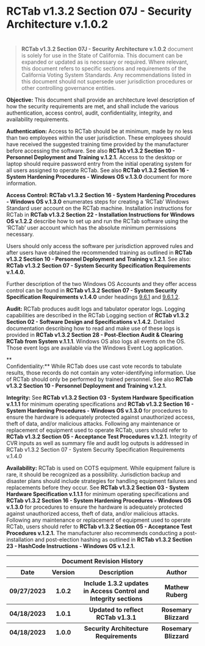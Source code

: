 # RCTab v1.3.2 Section 07J - Security Architecture v.1.0.2

# 

> **RCTab v1.3.2 Section 07J - Security Architecture v.1.0.2** document
> is solely for use in the State of California. This document can be
> expanded or updated as is necessary or required. Where relevant, this
> document refers to specific sections and requirements of the
> California Voting System Standards. Any recommendations listed in this
> document should not supersede user jurisdiction procedures or other
> controlling governance entities.

**Objective:** This document shall provide an architecture level
description of how the security requirements are met, and shall include
the various authentication, access control, audit, confidentiality,
integrity, and availability requirements.

**Authentication:** Access to RCTab should be at minimum, made by no
less than two employees within the user jurisdiction. These employees
should have received the suggested training time provided by the
manufacturer before accessing the software. See also
**<span class="mark">RCTab v1.3.2 Section 10 - Personnel Deployment and
Training v.1.2.1</span>.** Access to the desktop or laptop should
require password entry from the initial operating system for all users
assigned to operate RCTab. See also **<span class="mark">RCTab v1.3.2
Section 16 - System Hardening Procedures - Windows OS v.1.3.0</span>**
document for more information.

**Access Control: <span class="mark">RCTab v1.3.2 Section 16 - System
Hardening Procedures - Windows OS v.1.3.0</span>** enumerates steps for
creating a ‘RCTab’ Windows Standard user account on the RCTab machine.
Installation instructions for RCTab in **RCTab v1.3.2 Section 22 -
Installation Instructions for Windows OS v.1.2.2** describe how to set
up and run the RCTab software using the ‘RCTab’ user account which has
the absolute minimum permissions necessary.

Users should only access the software per jurisdiction approved rules
and after users have obtained the recommended training as outlined in
**<span class="mark">RCTab v1.3.2 Section 10 - Personnel Deployment and
Training v.1.2.1</span>**. See also: **<span class="mark">RCTab v1.3.2
Section 07 - System Security Specification Requirements
v.1.4.0</span>.**

Further description of the two Windows OS Accounts and they offer access
control can be found in **RCTab v1.3.2 Section 07 - System Security
Specification Requirements v.1.4.0** under headings
[<u>9.6.1</u>](#access-control) and
[<u>9.6.1.2</u>](#access-control-measures).

**Audit:** RCTab produces audit logs and tabulator operator logs.
Logging capabilities are described in the RCTab Logging section of
**<span class="mark">RCTab v1.3.2 Section 02 - Software Design and
Specifications v.1.4.2</span>**. Detailed documentation describing how
to read and make use of these logs is provided in
**<span class="mark">RCTab v1.3.2 Section 28 - Post-Election Audit &
Clearing RCTab from System v.1.1.1</span>**. Windows OS also logs all
events on the OS. Those event logs are available via the Windows Event
Log application.

**  
Confidentiality:** While RCTab does use cast vote records to tabulate
results, those records do not contain any voter-identifying information.
Use of RCTab should only be performed by trained personnel. See also
**<span class="mark">RCTab v1.3.2 Section 10 - Personnel Deployment and
Training v.1.2.1</span>.**

**Integrity:** See **<span class="mark">RCTab v1.3.2 Section 03 - System
Hardware Specification v.1.1.1</span>** for minimum operating
specifications and **<span class="mark">RCTab v1.3.2 Section 16 - System
Hardening Procedures - Windows OS v.1.3.0</span>** for procedures to
ensure the hardware is adequately protected against unauthorized access,
theft of data, and/or malicious attacks. Following any maintenance or
replacement of equipment used to operate RCTab, users should refer to
**<span class="mark">RCTab v1.3.2 Section 05 - Acceptance Test
Procedures v.1.2.1</span>.** Integrity of CVR inputs as well as summary
file and audit log outputs is addressed in RCTab v1.3.2 Section 07 -
System Security Specification Requirements v.1.4.0

**Availability:** RCTab is used on COTS equipment. While equipment
failure is rare, it should be recognized as a possibility. Jurisdiction
backup and disaster plans should include strategies for handling
equipment failures and replacements before they occur. See
**<span class="mark">RCTab v1.3.2 Section 03 - System Hardware
Specification v.1.1.1</span>** for minimum operating specifications and
**<span class="mark">RCTab v1.3.2 Section 16 - System Hardening
Procedures - Windows OS v.1.3.0</span>** for procedures to ensure the
hardware is adequately protected against unauthorized access, theft of
data, and/or malicious attacks. Following any maintenance or replacement
of equipment used to operate RCTab, users should refer to
**<span class="mark">RCTab v1.3.2 Section 05 - Acceptance Test
Procedures v.1.2.1</span>.** The manufacturer also recommends conducting
a post-installation and post-election hashing as outlined in
**<span class="mark">RCTab v1.3.2 Section 23 - HashCode Instructions -
Windows OS v.1.2.1</span>.**

<table>
<colgroup>
<col style="width: 14%" />
<col style="width: 11%" />
<col style="width: 48%" />
<col style="width: 25%" />
</colgroup>
<thead>
<tr class="header">
<th colspan="4"><strong>Document Revision History</strong></th>
</tr>
<tr class="odd">
<th><strong>Date</strong></th>
<th><strong>Version</strong></th>
<th><strong>Description</strong></th>
<th><strong>Author</strong></th>
</tr>
<tr class="header">
<th>09/27/2023</th>
<th>1.0.2</th>
<th>Include 1.3.2 updates in Access Control and Integrity sections</th>
<th>Mathew Ruberg</th>
</tr>
<tr class="odd">
<th>04/18/2023</th>
<th>1.0.1</th>
<th>Updated to reflect RCTab v1.3.1</th>
<th>Rosemary Blizzard</th>
</tr>
<tr class="header">
<th>04/18/2023</th>
<th>1.0.0</th>
<th>Security Architecture Requirements</th>
<th>Rosemary Blizzard</th>
</tr>
</thead>
<tbody>
</tbody>
</table>

#  

